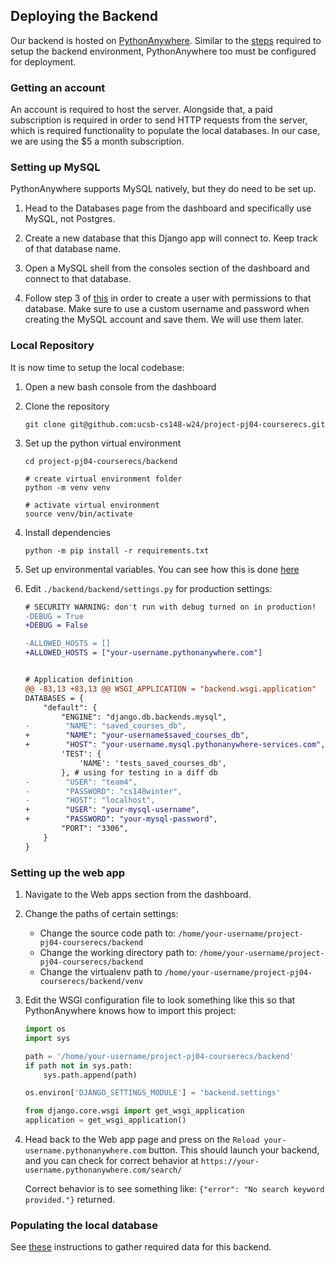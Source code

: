## Deploying the Backend

Our backend is hosted on [PythonAnywhere](https://www.pythonanywhere.com). Similar to the [steps](../backend/README.md#setting-up-the-backend) required to setup the backend environment, PythonAnywhere too must be configured for deployment.

### Getting an account

An account is required to host the server. Alongside that, a paid subscription is required in order to send HTTP requests from the server, which is required functionality to populate the local databases. In our case, we are using the $5 a month subscription.

### Setting up MySQL

PythonAnywhere supports MySQL natively, but they do need to be set up.

1. Head to the Databases page from the dashboard and specifically use MySQL, not Postgres.

2. Create a new database that this Django app will connect to. Keep track of that database name. 

3. Open a MySQL shell from the consoles section of the dashboard and connect to that database.

4. Follow step 3 of [this](../backend/README.md###-Setting-up-MySQL) in order to create a user with permissions to that database. Make sure to use a custom username and password when creating the MySQL account and save them. We will use them later.

### Local Repository

It is now time to setup the local codebase:

1. Open a new bash console from the dashboard
2. Clone the repository
    ```shell
    git clone git@github.com:ucsb-cs148-w24/project-pj04-courserecs.git
    ```
3. Set up the python virtual environment
    ```shell
    cd project-pj04-courserecs/backend
    
    # create virtual environment folder
    python -m venv venv

    # activate virtual environment
    source venv/bin/activate
    ```
4. Install dependencies
    ```shell
    python -m pip install -r requirements.txt
    ```
5. Set up environmental variables. You can see how this is done [here](../backend/README.md####Setting-up-environmental-variables)

6. Edit `./backend/backend/settings.py` for production settings:
    ```diff
    # SECURITY WARNING: don't run with debug turned on in production!
    -DEBUG = True
    +DEBUG = False
    
    -ALLOWED_HOSTS = []
    +ALLOWED_HOSTS = ["your-username.pythonanywhere.com"]
    
    
    # Application definition
    @@ -83,13 +83,13 @@ WSGI_APPLICATION = "backend.wsgi.application"
    DATABASES = {
        "default": {
            "ENGINE": "django.db.backends.mysql",
    -        "NAME": "saved_courses_db",
    +        "NAME": "your-username$saved_courses_db",
    +        "HOST": "your-username.mysql.pythonanywhere-services.com",
            'TEST': {
                'NAME': 'tests_saved_courses_db',
            }, # using for testing in a diff db
    -        "USER": "team4",
    -        "PASSWORD": "cs148winter",
    -        "HOST": "localhost",
    +        "USER": "your-mysql-username",
    +        "PASSWORD": "your-mysql-password",
            "PORT": "3306",
        }
    }
    ```

### Setting up the web app

1. Navigate to the Web apps section from the dashboard.

2. Change the paths of certain settings:
    * Change the source code path to: `/home/your-username/project-pj04-courserecs/backend`
    * Change the working directory path to: `/home/your-username/project-pj04-courserecs/backend`
    * Change the virtualenv path to `/home/your-username/project-pj04-courserecs/backend/venv`

3. Edit the WSGI configuration file to look something like this so that PythonAnywhere knows how to import this project:

    ```python
    import os
    import sys

    path = '/home/your-username/project-pj04-courserecs/backend'
    if path not in sys.path:
        sys.path.append(path)

    os.environ['DJANGO_SETTINGS_MODULE'] = 'backend.settings'

    from django.core.wsgi import get_wsgi_application
    application = get_wsgi_application()
    ```

4. Head back to the Web app page and press on the `Reload your-username.pythonanywhere.com` button. This should launch your backend, and you can check for correct behavior at `https://your-username.pythonanywhere.com/search/`

    Correct behavior is to see something like: `{"error": "No search keyword provided."}` returned.

### Populating the local database
See [these](../backend/README.md/####-Populating-local-databases) instructions to gather required data for this backend.

